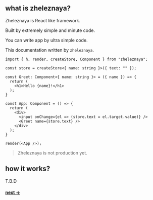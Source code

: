 ## what is zheleznaya?

Zheleznaya is React like framework.

Built by extremely simple and minute code.

You can write app by ultra simple code.

This documentation written by `zheleznaya`.

```tsx
import { h, render, createStore, Component } from "zheleznaya";

const store = createStore<{ name: string }>({ text: "" });

const Greet: Component<{ name: string }> = ({ name }) => {
  return (
    <h1>Hello {name}!</h1>
  );
}

const App: Component = () => {
  return (
    <div>
      <input onChange={el => (store.text = el.target.value)} />
      <Greet name={store.text} />
    </div>
  );
}

render(<App />);
```

> Zheleznaya is not production yet.

## how it works?

T.B.D

#### [next ->](#installation)
